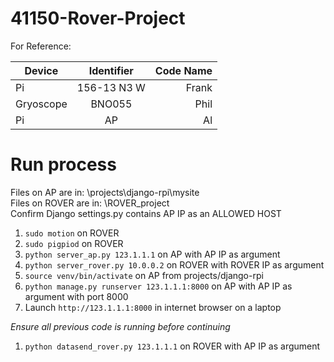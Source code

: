 # 41150-Rover-Project



For Reference:


| Device        | Identifier           | Code Name  |
| ------------- |:-------------:| -----:|
| Pi    | 156-13 N3 W | Frank |
| Gryoscope  | BNO055  |  Phil |
| Pi | AP      |    Al |



# Run process
Files on AP are in: \projects\django-rpi\mysite\
Files on ROVER are in: \ROVER_project\
Confirm Django settings.py contains AP IP as an ALLOWED HOST
1. `sudo motion` on ROVER
1. `sudo pigpiod` on ROVER
1. `python server_ap.py 123.1.1.1` on AP with AP IP as argument
1. `python server_rover.py 10.0.0.2` on ROVER with ROVER IP as argument
1. `source venv/bin/activate` on AP from projects/django-rpi
1. `python manage.py runserver 123.1.1.1:8000` on AP with AP IP as argument with port 8000
1. Launch `http://123.1.1.1:8000` in internet browser on a laptop

_Ensure all previous code is running before continuing_

1. `python datasend_rover.py 123.1.1.1` on ROVER with AP IP as argument

